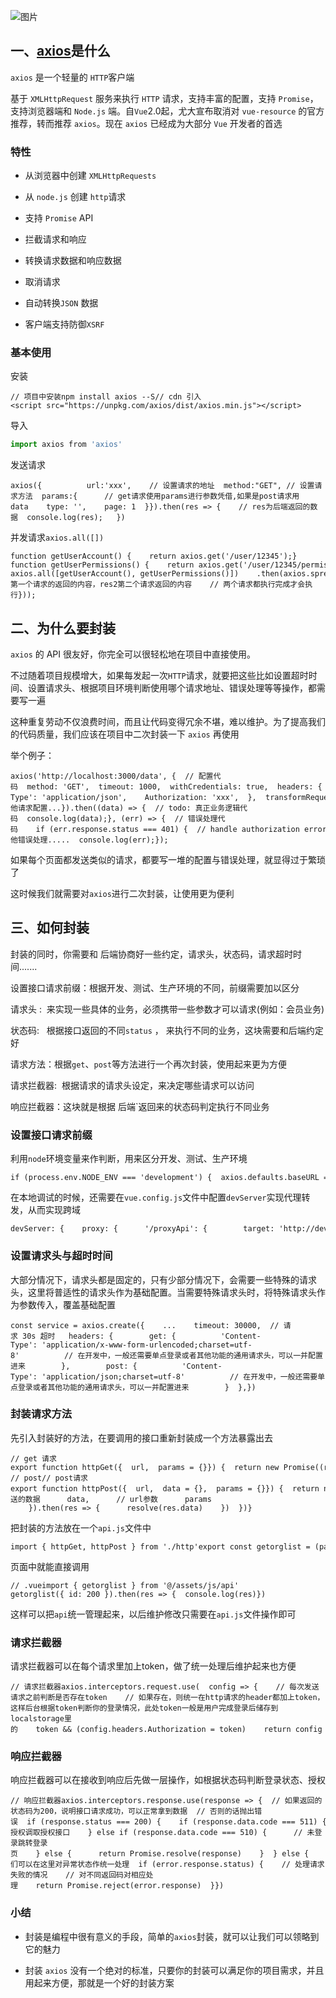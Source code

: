 ![图片](https://img-blog.csdnimg.cn/img_convert/a5d8e34f6b825ea4c5cfd9d7345ed342.png)

## 一、[axios](https://so.csdn.net/so/search?q=axios&spm=1001.2101.3001.7020)是什么

`axios` 是一个轻量的 `HTTP`客户端

基于 `XMLHttpRequest` 服务来执行 `HTTP` 请求，支持丰富的配置，支持 `Promise`，支持浏览器端和 `Node.js` 端。自`Vue`2.0起，尤大宣布取消对 `vue-resource` 的官方推荐，转而推荐 `axios`。现在 `axios` 已经成为大部分 `Vue` 开发者的首选

### 特性

-   从浏览器中创建 `XMLHttpRequests`
    
-   从 `node.js` 创建 `http`请求
    
-   支持 `Promise` API
    
-   拦截请求和响应
    
-   转换请求数据和响应数据
    
-   取消请求
    
-   自动转换`JSON` 数据
    
-   客户端支持防御`XSRF`
    

### 基本使用

安装

```cobol
// 项目中安装npm install axios --S// cdn 引入<script src="https://unpkg.com/axios/dist/axios.min.js"></script>
```

导入

```typescript
import axios from 'axios'
```

发送请求

```cobol
axios({          url:'xxx',    // 设置请求的地址  method:"GET", // 设置请求方法  params:{      // get请求使用params进行参数凭借,如果是post请求用data    type: '',    page: 1  }}).then(res => {    // res为后端返回的数据  console.log(res);   })
```

并发请求`axios.all([])`

```cobol
function getUserAccount() {    return axios.get('/user/12345');} function getUserPermissions() {    return axios.get('/user/12345/permissions');} axios.all([getUserAccount(), getUserPermissions()])    .then(axios.spread(function (res1, res2) {     // res1第一个请求的返回的内容，res2第二个请求返回的内容    // 两个请求都执行完成才会执行}));
```

## 二、为什么要封装

`axios` 的 API 很友好，你完全可以很轻松地在项目中直接使用。

不过随着项目规模增大，如果每发起一次`HTTP`请求，就要把这些比如设置超时时间、设置请求头、根据项目环境判断使用哪个请求地址、错误处理等等操作，都需要写一遍

这种重复劳动不仅浪费时间，而且让代码变得冗余不堪，难以维护。为了提高我们的代码质量，我们应该在项目中二次封装一下 `axios` 再使用

举个例子：

```cobol
axios('http://localhost:3000/data', {  // 配置代码  method: 'GET',  timeout: 1000,  withCredentials: true,  headers: {    'Content-Type': 'application/json',    Authorization: 'xxx',  },  transformRequest: [function (data, headers) {    return data;  }],  // 其他请求配置...}).then((data) => {  // todo: 真正业务逻辑代码  console.log(data);}, (err) => {  // 错误处理代码    if (err.response.status === 401) {  // handle authorization error  }  if (err.response.status === 403) {  // handle server forbidden error  }  // 其他错误处理.....  console.log(err);});
```

如果每个页面都发送类似的请求，都要写一堆的配置与错误处理，就显得过于繁琐了

这时候我们就需要对`axios`进行二次封装，让使用更为便利

## 三、如何封装

封装的同时，你需要和 后端协商好一些约定，请求头，状态码，请求超时时间.......

设置接口请求前缀：根据开发、测试、生产环境的不同，前缀需要加以区分

请求头 :  来实现一些具体的业务，必须携带一些参数才可以请求(例如：会员业务)

状态码:   根据接口返回的不同`status` ， 来执行不同的业务，这块需要和后端约定好

请求方法：根据`get`、`post`等方法进行一个再次封装，使用起来更为方便

请求拦截器:  根据请求的请求头设定，来决定哪些请求可以访问

响应拦截器：这块就是根据 后端\`返回来的状态码判定执行不同业务

### 设置接口请求前缀

利用`node`环境变量来作判断，用来区分开发、测试、生产环境

```cobol
if (process.env.NODE_ENV === 'development') {  axios.defaults.baseURL = 'http://dev.xxx.com'} else if (process.env.NODE_ENV === 'production') {  axios.defaults.baseURL = 'http://prod.xxx.com'}
```

在本地调试的时候，还需要在`vue.config.js`文件中配置`devServer`实现代理转发，从而实现跨域

```cobol
devServer: {    proxy: {      '/proxyApi': {        target: 'http://dev.xxx.com',        changeOrigin: true,        pathRewrite: {          '/proxyApi': ''        }      }    }  }
```

### 设置请求头与超时时间

大部分情况下，请求头都是固定的，只有少部分情况下，会需要一些特殊的请求头，这里将普适性的请求头作为基础配置。当需要特殊请求头时，将特殊请求头作为参数传入，覆盖基础配置

```cobol
const service = axios.create({    ...    timeout: 30000,  // 请求 30s 超时   headers: {        get: {          'Content-Type': 'application/x-www-form-urlencoded;charset=utf-8'          // 在开发中，一般还需要单点登录或者其他功能的通用请求头，可以一并配置进来        },        post: {          'Content-Type': 'application/json;charset=utf-8'          // 在开发中，一般还需要单点登录或者其他功能的通用请求头，可以一并配置进来        }  },})
```

### 封装请求方法

先引入封装好的方法，在要调用的接口重新封装成一个方法暴露出去

```cobol
// get 请求export function httpGet({  url,  params = {}}) {  return new Promise((resolve, reject) => {    axios.get(url, {      params    }).then((res) => {      resolve(res.data)    }).catch(err => {      reject(err)    })  })} // post// post请求export function httpPost({  url,  data = {},  params = {}}) {  return new Promise((resolve, reject) => {    axios({      url,      method: 'post',      transformRequest: [function (data) {        let ret = ''        for (let it in data) {          ret += encodeURIComponent(it) + '=' + encodeURIComponent(data[it]) + '&'        }        return ret      }],      // 发送的数据      data,      // url参数      params     }).then(res => {      resolve(res.data)    })  })}
```

把封装的方法放在一个`api.js`文件中

```cobol
import { httpGet, httpPost } from './http'export const getorglist = (params = {}) => httpGet({ url: 'apps/api/org/list', params })
```

页面中就能直接调用

```cobol
// .vueimport { getorglist } from '@/assets/js/api' getorglist({ id: 200 }).then(res => {  console.log(res)})
```

这样可以把`api`统一管理起来，以后维护修改只需要在`api.js`文件操作即可

### 请求拦截器

请求拦截器可以在每个请求里加上token，做了统一处理后维护起来也方便

```cobol
// 请求拦截器axios.interceptors.request.use(  config => {    // 每次发送请求之前判断是否存在token    // 如果存在，则统一在http请求的header都加上token，这样后台根据token判断你的登录情况，此处token一般是用户完成登录后储存到localstorage里的    token && (config.headers.Authorization = token)    return config  },  error => {    return Promise.error(error)  })
```

### 响应拦截器

响应拦截器可以在接收到响应后先做一层操作，如根据状态码判断登录状态、授权

```cobol
// 响应拦截器axios.interceptors.response.use(response => {  // 如果返回的状态码为200，说明接口请求成功，可以正常拿到数据  // 否则的话抛出错误  if (response.status === 200) {    if (response.data.code === 511) {      // 未授权调取授权接口    } else if (response.data.code === 510) {      // 未登录跳转登录页    } else {      return Promise.resolve(response)    }  } else {    return Promise.reject(response)  }}, error => {  // 我们可以在这里对异常状态作统一处理  if (error.response.status) {    // 处理请求失败的情况    // 对不同返回码对相应处理    return Promise.reject(error.response)  }})
```

### 小结

-   封装是编程中很有意义的手段，简单的`axios`封装，就可以让我们可以领略到它的魅力
    
-   封装 `axios` 没有一个绝对的标准，只要你的封装可以满足你的项目需求，并且用起来方便，那就是一个好的封装方案